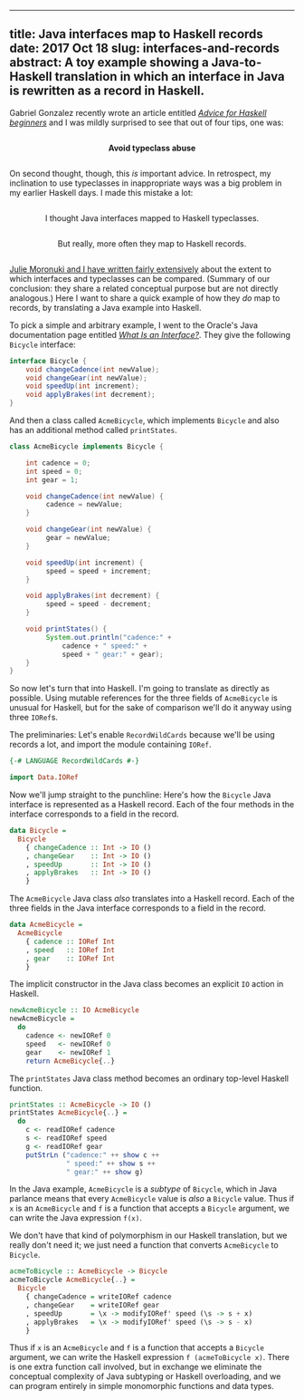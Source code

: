 --------------------------------------------------------------------------------
title:    Java interfaces map to Haskell records
date:     2017 Oct 18
slug:     interfaces-and-records
abstract: A toy example showing a Java-to-Haskell translation in which an
          interface in Java is rewritten as a record in Haskell.
--------------------------------------------------------------------------------

Gabriel Gonzalez recently wrote an article entitled [*Advice for Haskell
beginners*][gabe] and I was mildly surprised to see that out of four tips,
one was:

  [gabe]: http://www.haskellforall.com/2017/10/advice-for-haskell-beginners.html

<p style="text-align: center; margin: 2em auto; font-weight: bold;">
Avoid typeclass abuse
</p>

On second thought, though, this *is* important advice. In retrospect, my
inclination to use typeclasses in inappropriate ways was a big problem in my
earlier Haskell days. I made this mistake a lot:

<p style="text-align: center; margin: 2em auto;">
I thought Java interfaces mapped to Haskell typeclasses.
</p>

<p style="text-align: center; margin: 2em auto;">
But really, more often they map to Haskell <emph>records</emph>.
</p>

[Julie Moronuki and I have written fairly extensively][joy] about the extent to
which interfaces and typeclasses can be compared. (Summary of our conclusion:
they share a related conceptual purpose but are not directly analogous.) Here I
want to share a quick example of how they *do* map to records, by translating a
Java example into Haskell.

  [joy]: https://joyofhaskell.com/posts/2017-03-15-typeclasses-in-translation.html

To pick a simple and arbitrary example, I went to the Oracle's Java
documentation page entitled [*What Is an Interface?*][oracle]. They give the
following `Bicycle` interface:

  [oracle]: https://docs.oracle.com/javase/tutorial/java/concepts/interface.html

```java
interface Bicycle {
    void changeCadence(int newValue);
    void changeGear(int newValue);
    void speedUp(int increment);
    void applyBrakes(int decrement);
}
```

And then a class called `AcmeBicycle`, which implements `Bicycle` and also has
an additional method called `printStates`.

```java
class AcmeBicycle implements Bicycle {

    int cadence = 0;
    int speed = 0;
    int gear = 1;

    void changeCadence(int newValue) {
         cadence = newValue;
    }

    void changeGear(int newValue) {
         gear = newValue;
    }

    void speedUp(int increment) {
         speed = speed + increment;
    }

    void applyBrakes(int decrement) {
         speed = speed - decrement;
    }

    void printStates() {
         System.out.println("cadence:" +
             cadence + " speed:" +
             speed + " gear:" + gear);
    }
}
```

So now let's turn that into Haskell. I'm going to translate as directly as
possible. Using mutable references for the three fields of `AcmeBicycle` is
unusual for Haskell, but for the sake of comparison we'll do it anyway using
three `IORef`s.

The preliminaries: Let's enable `RecordWildCards` because we'll be using records
a lot, and import the module containing `IORef`.

```haskell
{-# LANGUAGE RecordWildCards #-}

import Data.IORef
```

Now we'll jump straight to the punchline: Here's how the `Bicycle` Java
interface is represented as a Haskell record. Each of the four methods in the
interface corresponds to a field in the record.

```haskell
data Bicycle =
  Bicycle
    { changeCadence :: Int -> IO ()
    , changeGear    :: Int -> IO ()
    , speedUp       :: Int -> IO ()
    , applyBrakes   :: Int -> IO ()
    }
```

The `AcmeBicycle` Java class *also* translates into a Haskell record. Each of
the three fields in the Java interface corresponds to a field in the record.

```haskell
data AcmeBicycle =
  AcmeBicycle
    { cadence :: IORef Int
    , speed   :: IORef Int
    , gear    :: IORef Int
    }
```

The implicit constructor in the Java class becomes an explicit `IO` action in
Haskell.

```haskell
newAcmeBicycle :: IO AcmeBicycle
newAcmeBicycle =
  do
    cadence <- newIORef 0
    speed   <- newIORef 0
    gear    <- newIORef 1
    return AcmeBicycle{..}
```

The `printStates` Java class method becomes an ordinary top-level Haskell
function.

```haskell
printStates :: AcmeBicycle -> IO ()
printStates AcmeBicycle{..} =
  do
    c <- readIORef cadence
    s <- readIORef speed
    g <- readIORef gear
    putStrLn ("cadence:" ++ show c ++
              " speed:" ++ show s ++
              " gear:" ++ show g)
```

In the Java example, `AcmeBicycle` is a *subtype* of `Bicycle`, which in Java
parlance means that every `AcmeBicycle` value is *also* a `Bicycle` value. Thus
if `x` is an `AcmeBicycle` and `f` is a function that accepts a `Bicycle`
argument, we can write the Java expression `f(x)`.

We don't have that kind of polymorphism in our Haskell translation, but we
really don't need it; we just need a function that converts `AcmeBicycle` to
`Bicycle`.

```haskell
acmeToBicycle :: AcmeBicycle -> Bicycle
acmeToBicycle AcmeBicycle{..} =
  Bicycle
    { changeCadence = writeIORef cadence
    , changeGear    = writeIORef gear
    , speedUp       = \x -> modifyIORef' speed (\s -> s + x)
    , applyBrakes   = \x -> modifyIORef' speed (\s -> s - x)
    }
```

Thus if `x` is an `AcmeBicycle` and `f` is a function that accepts a `Bicycle`
argument, we can write the Haskell expression `f (acmeToBicycle x)`. There is
one extra function call involved, but in exchange we eliminate the conceptual
complexity of Java subtyping or Haskell overloading, and we can program entirely
in simple monomorphic functions and data types.
